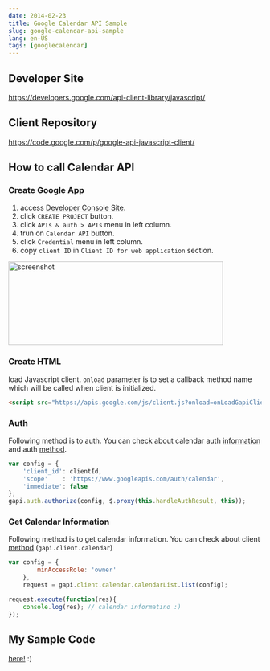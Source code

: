 ```yaml
---
date: 2014-02-23
title: Google Calendar API Sample
slug: google-calendar-api-sample
lang: en-US
tags: [googlecalendar]
---
```


## Developer Site
https://developers.google.com/api-client-library/javascript/

## Client Repository
https://code.google.com/p/google-api-javascript-client/


## How to call Calendar API

### Create Google App

1. access [Developer Console Site](https://cloud.google.com/console/project).
2. click `CREATE PROJECT` button.
3. click `APIs & auth > APIs` menu in left column.
4. trun on `Calendar API` button.
5. click `Credential` menu in left column.
6. copy `client ID` in `Client ID for web application` section.

<img width="427" height="166" alt="screenshot" src="https://tomoyukikashiro.github.io/google-calendar-api-sample/images/create-app.png">

### Create HTML

load Javascript client.
`onload` parameter is to set a callback method name which will be called when client is initialized.

```html
<script src="https://apis.google.com/js/client.js?onload=onLoadGapiClient"></script>
```
	
	
### Auth

Following method is to auth.
You can check about calendar auth [information](https://developers.google.com/google-apps/calendar/auth) and auth [method](https://developers.google.com/api-client-library/javascript/reference/referencedocs).

```js
var config = {
	'client_id': clientId,
    'scope'    : 'https://www.googleapis.com/auth/calendar',
    'immediate': false
};
gapi.auth.authorize(config, $.proxy(this.handleAuthResult, this));
```
    
### Get Calendar Information

Following method is to get calendar information.
You can check about client [method](https://developers.google.com/google-apps/calendar/v3/reference/calendarList/list) (`gapi.client.calendar`)

```js
var config = {
        minAccessRole: 'owner'
    },
    request = gapi.client.calendar.calendarList.list(config);

request.execute(function(res){
    console.log(res); // calendar informatino :)
});
```
    
## My Sample Code

[here!](https://github.com/kashiro/google-calendar-api-sample) :)
